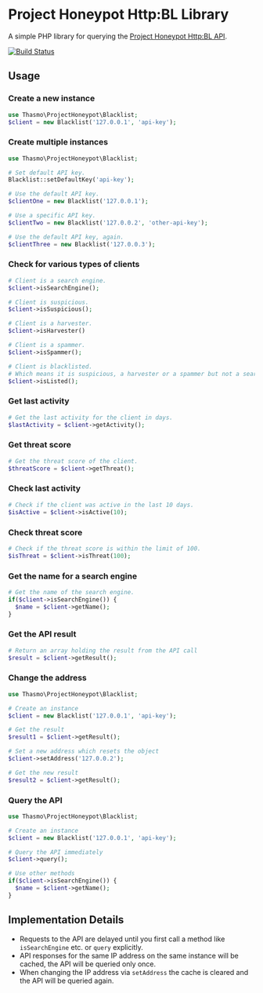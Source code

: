 # Project Honeypot Http:BL Library

A simple PHP library for querying the [Project Honeypot Http:BL API](http://www.projecthoneypot.org/httpbl_api.php).

[![Build Status](https://travis-ci.org/thasmo/php.honeypot-blacklist.svg?branch=develop)](https://travis-ci.org/thasmo/php.honeypot-blacklist)

## Usage

### Create a new instance
```php
use Thasmo\ProjectHoneypot\Blacklist;
$client = new Blacklist('127.0.0.1', 'api-key');
```

### Create multiple instances
```php
use Thasmo\ProjectHoneypot\Blacklist;

# Set default API key.
Blacklist::setDefaultKey('api-key');

# Use the default API key.
$clientOne = new Blacklist('127.0.0.1');

# Use a specific API key.
$clientTwo = new Blacklist('127.0.0.2', 'other-api-key');

# Use the default API key, again.
$clientThree = new Blacklist('127.0.0.3');
```

### Check for various types of clients
```php
# Client is a search engine.
$client->isSearchEngine();

# Client is suspicious.
$client->isSuspicious();

# Client is a harvester.
$client->isHarvester()

# Client is a spammer.
$client->isSpammer();

# Client is blacklisted.
# Which means it is suspicious, a harvester or a spammer but not a search engine.
$client->isListed();
```

### Get last activity
```php
# Get the last activity for the client in days.
$lastActivity = $client->getActivity(); 
```

### Get threat score
```php
# Get the threat score of the client.
$threatScore = $client->getThreat();
```

### Check last activity
```php
# Check if the client was active in the last 10 days.
$isActive = $client->isActive(10);
```

### Check threat score
```php
# Check if the threat score is within the limit of 100.
$isThreat = $client->isThreat(100);
```

### Get the name for a search engine
```php
# Get the name of the search engine.
if($client->isSearchEngine()) {
  $name = $client->getName();
}
```

### Get the API result
```php
# Return an array holding the result from the API call
$result = $client->getResult();
```

### Change the address
```php
use Thasmo\ProjectHoneypot\Blacklist;

# Create an instance
$client = new Blacklist('127.0.0.1', 'api-key');

# Get the result
$result1 = $client->getResult();

# Set a new address which resets the object
$client->setAddress('127.0.0.2');

# Get the new result
$result2 = $client->getResult();
```

### Query the API
```php
use Thasmo\ProjectHoneypot\Blacklist;

# Create an instance
$client = new Blacklist('127.0.0.1', 'api-key');

# Query the API immediately
$client->query();

# Use other methods
if($client->isSearchEngine()) {
  $name = $client->getName();
}
```

## Implementation Details

* Requests to the API are delayed until you first call a method like `isSearchEngine` etc. or `query` explicitly.
* API responses for the same IP address on the same instance will be cached, the API will be queried only once.
* When changing the IP address via `setAddress` the cache is cleared and the API will be queried again.
